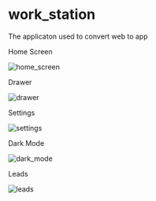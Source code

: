 # work_station

The applicaton used to convert web to app


<!-- ## Getting Started

This project is a starting point for a Flutter application.

A few resources to get you started if this is your first Flutter project: -->

<!-- - [Lab: Write your first Flutter app](https://flutter.dev/docs/get-started/codelab)
- [Cookbook: Useful Flutter samples](https://flutter.dev/docs/cookbook) -->

<!-- For help getting started with Flutter, view our
[online documentation](https://flutter.dev/docs), which offers tutorials,
samples, guidance on mobile development, and a full API reference. -->


Home Screen




![home_screen](https://user-images.githubusercontent.com/99036793/182131510-99771b91-66f2-4ade-b24e-fa0c8da025e2.jpg)


Drawer






![drawer](https://user-images.githubusercontent.com/99036793/182131527-e4302379-e379-4835-8555-30c196d57503.jpg)



Settings




![settings](https://user-images.githubusercontent.com/99036793/182131542-706e4be0-2e61-4683-b4dc-0203ce601e66.jpg)

Dark Mode




![dark_mode](https://user-images.githubusercontent.com/99036793/182131546-6c11554a-5e20-416f-91fe-24d9583dec58.jpg)

Leads




![leads](https://user-images.githubusercontent.com/99036793/182131571-48e49727-160a-4159-b290-3ee0f379e923.jpg)

